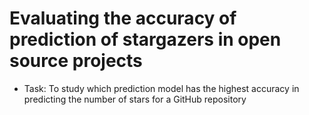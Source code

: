 # Evaluating the accuracy of prediction of stargazers in open source projects
- Task: To study which prediction model has the highest accuracy in predicting the number of stars for a GitHub repository
